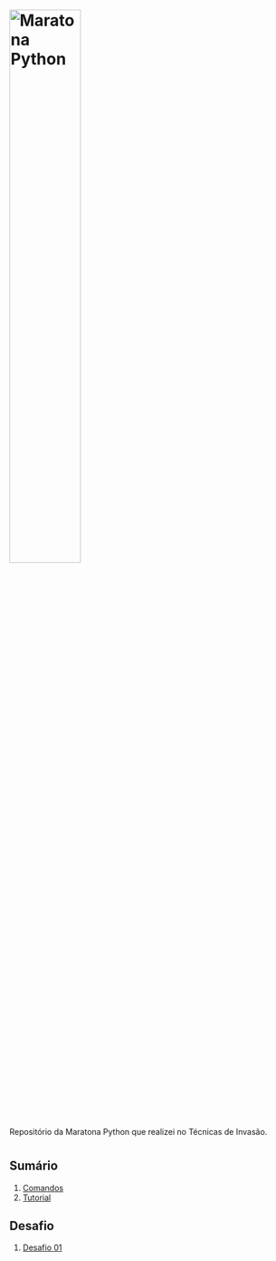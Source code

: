 # [<img src="https://static-media.hotmart.com/DJxei5Lb4jKEJOktujXsrYvLGV0=/filters:format(png)/hotmart/membership_area/a331a012-cbf3-4270-aba4-34c9aac45994/logo%20%282%29.png" width="50%" alt="Maratona Python">](https://github.com/joeywheelersam/maratona-python.git)

Repositório da Maratona Python que realizei no Técnicas de Invasão.
#
## Sumário
1. [Comandos](https://github.com/joeywheelersam/maratona-python/blob/master/Comandos.txt)
2. [Tutorial](https://github.com/joeywheelersam/maratona-python/blob/master/Tutorial.txt)

## Desafio
1. [Desafio 01](https://github.com/joeywheelersam/maratona-python/blob/master/Desafios/desafio01.py)